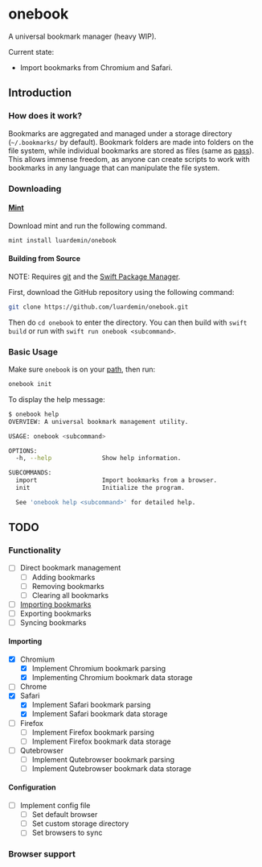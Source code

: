 # onebook

A universal bookmark manager (heavy WIP).

Current state:

- Import bookmarks from Chromium and Safari.

## Introduction

### How does it work?

Bookmarks are aggregated and managed under a storage directory
(`~/.bookmarks/` by default). Bookmark folders are made into
folders on the file system, while individual bookmarks are
stored as files (same as [pass](https://www.passwordstore.org)). This allows
immense freedom, as anyone can create scripts to work with bookmarks in any
language that can manipulate the file system.

### Downloading

#### [Mint](https://github.com/yonaskolb/Mint)

Download mint and run the following command.

```sh
mint install luardemin/onebook
```

#### Building from Source

NOTE: Requires [git](https://github.com/git/git) and the [Swift Package Manager](https://swift.org/package-manager/).

First, download the GitHub repository using the following command:

```sh
git clone https://github.com/luardemin/onebook.git
```

Then do `cd onebook` to enter the directory. You can then build with
`swift build` or run with `swift run onebook <subcommand>`.

### Basic Usage

Make sure `onebook` is on your
[path](https://www.putorius.net/set-path-variable-linux.html), then run:

```sh
onebook init
```

To display the help message:

```sh
$ onebook help
OVERVIEW: A universal bookmark management utility.

USAGE: onebook <subcommand>

OPTIONS:
  -h, --help              Show help information.

SUBCOMMANDS:
  import                  Import bookmarks from a browser.
  init                    Initialize the program.

  See 'onebook help <subcommand>' for detailed help.
```

## TODO

### Functionality

- [ ] Direct bookmark management
  - [ ] Adding bookmarks
  - [ ] Removing bookmarks
  - [ ] Clearing all bookmarks
- [ ] [Importing bookmarks](####importing)
- [ ] Exporting bookmarks
- [ ] Syncing bookmarks

#### Importing

- [X] Chromium
  - [X] Implement Chromium bookmark parsing
  - [X] Implementing Chromium bookmark data storage
- [ ] Chrome
- [X] Safari
  - [X] Implement Safari bookmark parsing
  - [X] Implement Safari bookmark data storage
- [ ] Firefox
  - [ ] Implement Firefox bookmark parsing
  - [ ] Implement Firefox bookmark data storage
- [ ] Qutebrowser
  - [ ] Implement Qutebrowser bookmark parsing
  - [ ] Implement Qutebrowser bookmark data storage

#### Configuration

- [ ] Implement config file
  - [ ] Set default browser
  - [ ] Set custom storage directory
  - [ ] Set browsers to sync

### Browser support
